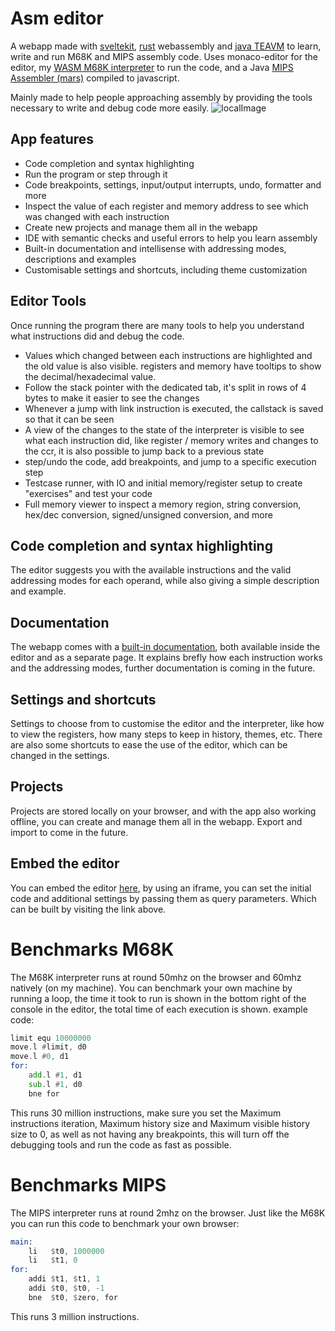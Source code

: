 # Asm editor

A webapp made with [sveltekit](https://kit.svelte.dev/), [rust](https://www.rust-lang.org/it) webassembly and [java TEAVM](https://teavm.org/) to learn, write and run M68K and MIPS assembly code.
Uses monaco-editor for the editor, my [WASM M68K interpreter](https://github.com/Specy/s68k) to run the code, and a Java [MIPS Assembler (mars)](https://github.com/Specy/mars) compiled to javascript.

Mainly made to help people approaching assembly by providing the tools necessary to write and debug code more easily.
![localImage](https://asm-editor.specy.app/images/ASM-editor.webp)

## App features

- Code completion and syntax highlighting
- Run the program or step through it
- Code breakpoints, settings, input/output interrupts, undo, formatter and more
- Inspect the value of each register and memory address to see which was changed with each instruction
- Create new projects and manage them all in the webapp
- IDE with semantic checks and useful errors to help you learn assembly
- Built-in documentation and intellisense with addressing modes, descriptions and examples
- Customisable settings and shortcuts, including theme customization

## Editor Tools

Once running the program there are many tools to help you understand what instructions did and debug the code.

- Values which changed between each instructions are highlighted and the old value is also visible. registers and memory have tooltips to show the decimal/hexadecimal value.
- Follow the stack pointer with the dedicated tab, it's split in rows of 4 bytes to make it easier to see the changes
- Whenever a jump with link instruction is executed, the callstack is saved so that it can be seen
- A view of the changes to the state of the interpreter is visible to see what each instruction did, like register / memory writes and changes to the ccr, it is also possible to jump back to a previous state
- step/undo the code, add breakpoints, and jump to a specific execution step
- Testcase runner, with IO and initial memory/register setup to create "exercises" and test your code
- Full memory viewer to inspect a memory region, string conversion, hex/dec conversion, signed/unsigned conversion, and more

## Code completion and syntax highlighting

The editor suggests you with the available instructions and the valid addressing modes for each operand, while also
giving a simple description and example.

## Documentation

The webapp comes with a [built-in documentation](https://asm-editor.specy.app/documentation), both available inside the editor and as a separate page. It explains brefly how each instruction works and the addressing modes, further documentation is coming in the future.

## Settings and shortcuts

Settings to choose from to customise the editor and the interpreter, like how to view the registers, how many steps to keep in history, themes, etc. There are also some shortcuts to ease the use of the editor, which can be changed in the settings.

## Projects

Projects are stored locally on your browser, and with the app also working offline, you can create and manage them all in the webapp. Export and import to come in the future.

## Embed the editor

You can embed the editor [here](https://asm-editor.specy.app/embed), by using an iframe, you can set the initial code and additional settings by passing them as query parameters. Which can be built by visiting the link above.

# Benchmarks M68K

The M68K interpreter runs at round 50mhz on the browser and 60mhz natively (on my machine).
You can benchmark your own machine by running a loop, the time it took to run is shown in the bottom right of the console in the editor, the total time of each execution is shown. example code:

```asm
limit equ 10000000
move.l #limit, d0
move.l #0, d1
for:
    add.l #1, d1
    sub.l #1, d0
    bne for
```

This runs 30 million instructions, make sure you set the Maximum instructions iteration, Maximum history size and Maximum visible history size to 0, as well as not having any breakpoints, this will turn off the
debugging tools and run the code as fast as possible.

# Benchmarks MIPS

The MIPS interpreter runs at round 2mhz on the browser.
Just like the M68K you can run this code to benchmark your own browser:
```asm
main:
    li   $t0, 1000000
    li   $t1, 0 
for:
    addi $t1, $t1, 1 
    addi $t0, $t0, -1
    bne  $t0, $zero, for

```
This runs 3 million instructions.